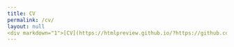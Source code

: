 ```yaml
---
title: CV
permalink: /cv/
layout: null
<div markdown="1">[CV](https://htmlpreview.github.io/?https://github.com/jsacco1/resume/blob/main/index.html).</div>
---
```


